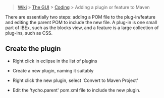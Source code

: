 > [Wiki](Home) > [The GUI](The-GUI) > [Coding](GUI-Coding) > Adding a plugin or feature to Maven

There are essentially two steps: adding a POM file to the plug-in/feature and editing the parent POM to include the new file. A plug-in is one small part of IBEx, such as the blocks view, and a feature is a large collection of plug-ins, such as CSS.

## Create the plugin

* Right click in eclipse in the list of plugins

* Create a new plugin, naming it suitably

* Right click the new plugin, select 'Convert to Maven Project'

* Edit the 'tycho.parent' pom.xml file to include the new plugin.